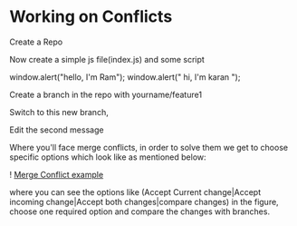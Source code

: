 # Working on Conflicts

Create a Repo

Now create a simple js file(index.js) and some script

window.alert("hello, I'm Ram");
window.alert(" hi, I'm karan ");

Create a branch in the repo with yourname/feature1

Switch to this new branch,

Edit the second message

Where you'll face merge conflicts, in order to solve them we get to choose specific options which look like as mentioned below:

! [Merge Conflict example](csforbeginners.png)

where you can see the options like (Accept Current change|Accept incoming change|Accept both changes|compare changes) in the figure, choose one required option and compare the changes with branches.

